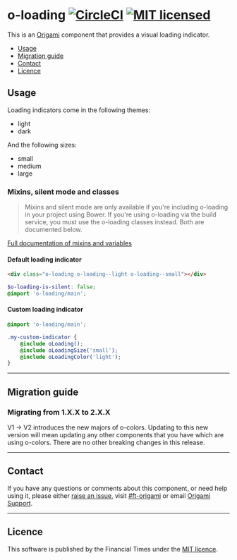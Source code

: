 # o-loading [![CircleCI](https://circleci.com/gh/Financial-Times/o-loading.png?style=shield&circle-token=03cae109ceaa7cf8e0c0df732ee0db6a42f61fb7)](https://circleci.com/gh/Financial-Times/o-loading) [![MIT licensed](https://img.shields.io/badge/license-MIT-blue.svg)](#licence)

This is an [Origami](http://origami.ft.com/) component that provides a visual loading indicator.

- [Usage](#usage)
- [Migration guide](#migration-guide)
- [Contact](#contact)
- [Licence](#licence)

## Usage

Loading indicators come in the following themes:

- light
- dark

And the following sizes:

- small
- medium
- large

### Mixins, silent mode and classes

> Mixins and silent mode are only available if you're including o-loading in your project using Bower. If you're using o-loading via the build service, you must use the o-loading classes instead. Both are documented below.

[Full documentation of mixins and variables](http://sassdoc.webservices.ft.com/v1/sassdoc/o-loading)

#### Default loading indicator

```html
<div class="o-loading o-loading--light o-loading--small"></div>
```

```scss
$o-loading-is-silent: false;
@import 'o-loading/main';
```

#### Custom loading indicator

```scss
@import 'o-loading/main';

.my-custom-indicator {
    @include oLoading();
    @include oLoadingSize('small');
    @include oLoadingColor('light');
}
```

---

## Migration guide

### Migrating from 1.X.X to 2.X.X

V1 -> V2 introduces the new majors of o-colors. Updating to this new version will mean updating any other components that you have which are using o-colors. There are no other breaking changes in this release.

---

## Contact

If you have any questions or comments about this component, or need help using it, please either [raise an issue](https://github.com/Financial-Times/o-loading/issues), visit [#ft-origami](https://financialtimes.slack.com/messages/ft-origami/) or email [Origami Support](mailto:origami-support@ft.com).

---

## Licence

This software is published by the Financial Times under the [MIT licence](http://opensource.org/licenses/MIT).
